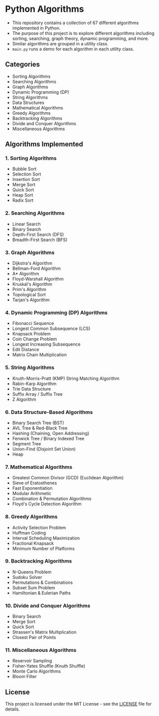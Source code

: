 # Python Algorithms

- This repository contains a collection of 67 different algorithms implemented in Python.
- The purpose of this project is to explore different algorithms including sorting, searching, graph theory, dynamic programming, and more.
- Similar algorithms are grouped in a utility class.
- `main.py` runs a demo for each algorithm in each utility class.

## Categories

- Sorting Algorithms
- Searching Algorithms
- Graph Algorithms
- Dynamic Programming (DP)
- String Algorithms
- Data Structures
- Mathematical Algorithms
- Greedy Algorithms
- Backtracking Algorithms
- Divide and Conquer Algorithms
- Miscellaneous Algorithms

## Algorithms Implemented

### 1. Sorting Algorithms
- Bubble Sort
- Selection Sort
- Insertion Sort
- Merge Sort
- Quick Sort
- Heap Sort
- Radix Sort

### 2. Searching Algorithms
- Linear Search
- Binary Search
- Depth-First Search (DFS)
- Breadth-First Search (BFS)

### 3. Graph Algorithms
- Dijkstra's Algorithm
- Bellman-Ford Algorithm
- A* Algorithm
- Floyd-Warshall Algorithm
- Kruskal's Algorithm
- Prim's Algorithm
- Topological Sort
- Tarjan's Algorithm

### 4. Dynamic Programming (DP) Algorithms
- Fibonacci Sequence
- Longest Common Subsequence (LCS)
- Knapsack Problem
- Coin Change Problem
- Longest Increasing Subsequence
- Edit Distance
- Matrix Chain Multiplication

### 5. String Algorithms
- Knuth-Morris-Pratt (KMP) String Matching Algorithm
- Rabin-Karp Algorithm
- Trie Data Structure
- Suffix Array / Suffix Tree
- Z Algorithm

### 6. Data Structure-Based Algorithms
- Binary Search Tree (BST)
- AVL Tree & Red-Black Tree
- Hashing (Chaining, Open Addressing)
- Fenwick Tree / Binary Indexed Tree
- Segment Tree
- Union-Find (Disjoint Set Union)
- Heap

### 7. Mathematical Algorithms
- Greatest Common Divisor (GCD) (Euclidean Algorithm)
- Sieve of Eratosthenes
- Fast Exponentiation
- Modular Arithmetic
- Combination & Permutation Algorithms
- Floyd's Cycle Detection Algorithm

### 8. Greedy Algorithms
- Activity Selection Problem
- Huffman Coding
- Interval Scheduling Maximization
- Fractional Knapsack
- Minimum Number of Platforms

### 9. Backtracking Algorithms
- N-Queens Problem
- Sudoku Solver
- Permutations & Combinations
- Subset Sum Problem
- Hamiltonian & Eulerian Paths

### 10. Divide and Conquer Algorithms
- Binary Search
- Merge Sort
- Quick Sort
- Strassen's Matrix Multiplication
- Closest Pair of Points

### 11. Miscellaneous Algorithms
- Reservoir Sampling
- Fisher-Yates Shuffle (Knuth Shuffle)
- Monte Carlo Algorithms
- Bloom Filter

## License

This project is licensed under the MIT License - see the [LICENSE](LICENSE) file for details.

